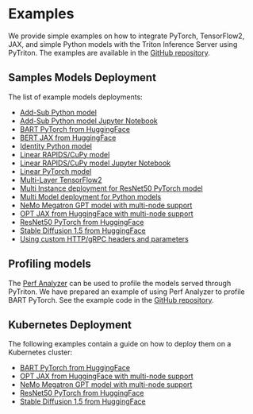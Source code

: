 <!--
Copyright (c) 2022-2023, NVIDIA CORPORATION & AFFILIATES. All rights reserved.

Licensed under the Apache License, Version 2.0 (the "License");
you may not use this file except in compliance with the License.
You may obtain a copy of the License at

    http://www.apache.org/licenses/LICENSE-2.0

Unless required by applicable law or agreed to in writing, software
distributed under the License is distributed on an "AS IS" BASIS,
WITHOUT WARRANTIES OR CONDITIONS OF ANY KIND, either express or implied.
See the License for the specific language governing permissions and
limitations under the License.
-->

# Examples

We provide simple examples on how to integrate PyTorch, TensorFlow2, JAX, and simple Python models with the Triton Inference
Server using PyTriton. The examples are available
in the [GitHub repository](../examples).

## Samples Models Deployment

The list of example models deployments:

- [Add-Sub Python model](../examples/add_sub_python)
- [Add-Sub Python model Jupyter Notebook](../examples/add_sub_notebook)
- [BART PyTorch from HuggingFace](../examples/huggingface_bart_pytorch)
- [BERT JAX from HuggingFace](../examples/huggingface_bert_jax)
- [Identity Python model](../examples/identity_python)
- [Linear RAPIDS/CuPy model](../examples/linear_cupy)
- [Linear RAPIDS/CuPy model Jupyter Notebook](../examples/linear_cupy_notebook)
- [Linear PyTorch model](../examples/identity_python)
- [Multi-Layer TensorFlow2](../examples/mlp_random_tensorflow2)
- [Multi Instance deployment for ResNet50 PyTorch model](../examples/multi_instance_resnet50_pytorch)
- [Multi Model deployment for Python models](../examples/multiple_models_python)
- [NeMo Megatron GPT model with multi-node support](../examples/nemo_megatron_gpt_multinode)
- [OPT JAX from HuggingFace with multi-node support](../examples/huggingface_opt_multinode_jax)
- [ResNet50 PyTorch from HuggingFace](../examples/huggingface_resnet_pytorch)
- [Stable Diffusion 1.5 from HuggingFace](../examples/huggingface_stable_diffusion)
- [Using custom HTTP/gRPC headers and parameters](../examples/use_parameters_and_headers)

## Profiling models

The [Perf Analyzer](https://github.com/triton-inference-server/perf_analyzer/blob/main/README.md) can be
used to profile the models served through PyTriton. We have prepared an example of
using Perf Analyzer to profile BART PyTorch. See the example code in
the [GitHub repository](../examples/perf_analyzer).

## Kubernetes Deployment

The following examples contain a guide on how to deploy them on a Kubernetes cluster:

- [BART PyTorch from HuggingFace](../examples/huggingface_bart_pytorch)
- [OPT JAX from HuggingFace with multi-node support](../examples/huggingface_opt_multinode_jax)
- [NeMo Megatron GPT model with multi-node support](../examples/nemo_megatron_gpt_multinode)
- [ResNet50 PyTorch from HuggingFace](../examples/huggingface_resnet_pytorch)
- [Stable Diffusion 1.5 from HuggingFace](../examples/huggingface_stable_diffusion)